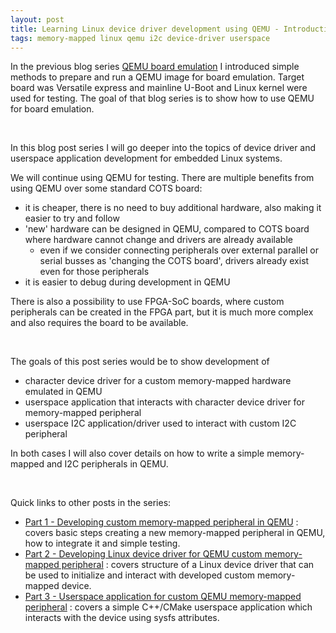 ```yaml
---
layout: post
title: Learning Linux device driver development using QEMU - Introduction
tags: memory-mapped linux qemu i2c device-driver userspace
---
```


In the previous blog series [QEMU board emulation](https://straxy.github.io/2020/12/29/qemu-board-emulation-part-0/) I introduced simple methods to prepare and run a QEMU image for board emulation. Target board was Versatile express and mainline U-Boot and Linux kernel were used for testing. The goal of that blog series is to show how to use QEMU for board emulation.

<br/>

In this blog post series I will go deeper into the topics of device driver and userspace application development for embedded Linux systems.

We will continue using QEMU for testing. There are multiple benefits from using QEMU over some standard COTS board:

* it is cheaper, there is no need to buy additional hardware, also making it easier to try and follow
* 'new' hardware can be designed in QEMU, compared to COTS board where hardware cannot change and drivers are already available
  * even if we consider connecting peripherals over external parallel or serial busses as 'changing the COTS board', drivers already exist even for those peripherals
* it is easier to debug during development in QEMU

There is also a possibility to use FPGA-SoC boards, where custom peripherals can be created in the FPGA part, but it is much more complex and also requires the board to be available.

<br/>

The goals of this post series would be to show development of

* character device driver for a custom memory-mapped hardware emulated in QEMU
* userspace application that interacts with character device driver for memory-mapped peripheral
* userspace I2C application/driver used to interact with custom I2C peripheral

In both cases I will also cover details on how to write a simple memory-mapped and I2C peripherals in QEMU.

<br />

Quick links to other posts in the series:

* [Part 1 - Developing custom memory-mapped peripheral in QEMU](https://straxy.github.io/2022/06/25/linux-driver-qemu-part-1-custom-device/) : covers basic steps creating a new memory-mapped peripheral in QEMU, how to integrate it and simple testing.
* [Part 2 - Developing Linux device driver for QEMU custom memory-mapped peripheral](https://straxy.github.io/2022/08/14/linux-driver-qemu-part-2-char-driver/) : covers structure of a Linux device driver that can be used to initialize and interact with developed custom memory-mapped device.
* [Part 3 - Userspace application for custom QEMU memory-mapped peripheral](https://straxy.blogspot.com/2022/10/linux-driver-qemu-part-3-userspace.html) : covers a simple C++/CMake userspace application which interacts with the device using sysfs attributes.
